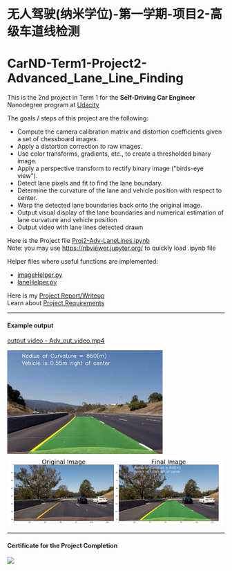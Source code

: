 # 无人驾驶(纳米学位)-第一学期-项目2-高级车道线检测
# CarND-Term1-Project2-Advanced_Lane_Line_Finding


This is the 2nd project in Term 1 for the **Self-Driving Car Engineer** Nanodegree program at [Udacity](https://cn.udacity.com/course/self-driving-car-engineer--nd013)

The goals / steps of this project are the following: 

* Compute the camera calibration matrix and distortion coefficients given a set of chessboard images.
* Apply a distortion correction to raw images.
* Use color transforms, gradients, etc., to create a thresholded binary image.
* Apply a perspective transform to rectify binary image ("birds-eye view").
* Detect lane pixels and fit to find the lane boundary.
* Determine the curvature of the lane and vehicle position with respect to center.
* Warp the detected lane boundaries back onto the original image.
* Output visual display of the lane boundaries and numerical estimation of lane curvature and vehicle position
* Output video with lane lines detected drawn
 
 Here is the Project file [Proj2-Adv-LaneLines.ipynb](./Proj2-Adv-LaneLines.ipynb)   
 Note:  you may use https://nbviewer.jupyter.org/ to quickly load .ipynb file  
 
 Helper files where useful functions are implemented:
 - [imageHelper.py](./imageHelper.py)  
 - [laneHelper.py](./laneHelper.py)  

 
 Here is my  [Project Report/Writeup](./Project-Writeup.md)   
 Learn about [Project Requirements](./Project-README.md)
 
---
#### Example output 
[output video - Adv_out_video.mp4](./Adv_out_video.mp4)  


![](examples/example.gif)
![](examples/example.png)


---
#### Certificate for the Project Completion
![](Pass.png )
